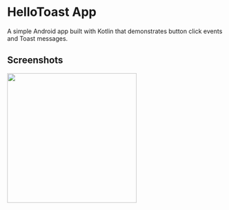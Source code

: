 # HelloToast App

A simple Android app built with Kotlin that demonstrates button click events and Toast messages.

## Screenshots

<img src="screenshots/ss_main_activity.png" width="300">
